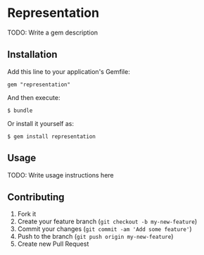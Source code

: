 # Representation

TODO: Write a gem description

## Installation

Add this line to your application's Gemfile:

    gem "representation"

And then execute:

    $ bundle

Or install it yourself as:

    $ gem install representation

## Usage

TODO: Write usage instructions here

## Contributing

1. Fork it
2. Create your feature branch (`git checkout -b my-new-feature`)
3. Commit your changes (`git commit -am 'Add some feature'`)
4. Push to the branch (`git push origin my-new-feature`)
5. Create new Pull Request
